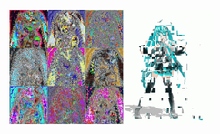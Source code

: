<p>
<img src="images/miku1.jpg" height = 200 style="display:inline-block;mergin-right;10px;"/>

<img src="images/miku2.gif" height = 200 style="display:inline-block;">
</p>
